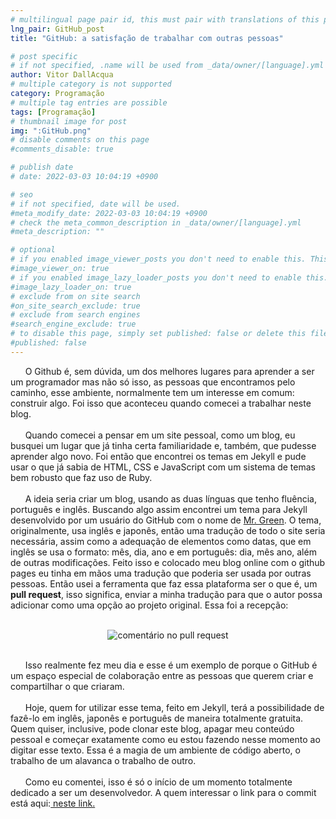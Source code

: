 ```yaml
---
# multilingual page pair id, this must pair with translations of this page. (This name must be unique)
lng_pair: GitHub_post
title: "GitHub: a satisfação de trabalhar com outras pessoas"

# post specific
# if not specified, .name will be used from _data/owner/[language].yml
author: Vitor DallAcqua
# multiple category is not supported
category: Programação
# multiple tag entries are possible
tags: [Programação]
# thumbnail image for post
img: ":GitHub.png"
# disable comments on this page
#comments_disable: true

# publish date
# date: 2022-03-03 10:04:19 +0900

# seo
# if not specified, date will be used.
#meta_modify_date: 2022-03-03 10:04:19 +0900
# check the meta_common_description in _data/owner/[language].yml
#meta_description: ""

# optional
# if you enabled image_viewer_posts you don't need to enable this. This is only if image_viewer_posts = false
#image_viewer_on: true
# if you enabled image_lazy_loader_posts you don't need to enable this. This is only if image_lazy_loader_posts = false
#image_lazy_loader_on: true
# exclude from on site search
#on_site_search_exclude: true
# exclude from search engines
#search_engine_exclude: true
# to disable this page, simply set published: false or delete this file
#published: false
---
```


&nbsp;&nbsp;&nbsp;&nbsp;&nbsp;&nbsp;O Github é, sem dúvida, um dos melhores lugares para aprender a ser um programador mas não só isso, as pessoas que encontramos pelo caminho, esse ambiente, normalmente tem um interesse em comum: construir algo. Foi isso que aconteceu quando comecei a trabalhar neste blog. 
<br/><br/>
&nbsp;&nbsp;&nbsp;&nbsp;&nbsp;&nbsp;Quando comecei a pensar em um site pessoal, como um blog, eu busquei um lugar que já tinha certa familiaridade e, também, que pudesse aprender algo novo. Foi então que encontrei os temas em Jekyll e pude usar o que já sabia de HTML, CSS e JavaScript com um sistema de temas bem robusto que faz uso de Ruby. 
<br/><br/>
&nbsp;&nbsp;&nbsp;&nbsp;&nbsp;&nbsp;A ideia seria criar um blog, usando as duas línguas que tenho fluência, português e inglês. Buscando algo assim encontrei um tema para Jekyll desenvolvido por um usuário do GitHub com o nome de <a href="https://github.com/MrGreensWorkshop/MrGreen-JekyllTheme"> Mr. Green</a>. O tema, originalmente, usa inglês e japonês, então uma tradução de todo o site seria necessária, assim como a adequação de elementos como datas, que em inglês se usa o formato: mês, dia, ano e em português: dia, mês ano, além de outras modificações. Feito isso e colocado meu blog online com o github pages eu tinha em mãos uma tradução que poderia ser usada por outras pessoas. Então usei a ferramenta que faz essa plataforma ser o que é, um <strong>pull request</strong>, isso significa, enviar a minha tradução para que o autor possa adicionar como uma opção ao projeto original. 
Essa foi a recepção:
<br/><br/>
<p style="text-align:center;"><img src=":comment.png" alt="comentário no pull request" class="center"></p>
<br/>
&nbsp;&nbsp;&nbsp;&nbsp;&nbsp;&nbsp;Isso realmente fez meu dia e esse é um exemplo de porque o GitHub é um espaço especial de colaboração entre as pessoas que querem criar e compartilhar o que criaram. 
<br/><br/>
&nbsp;&nbsp;&nbsp;&nbsp;&nbsp;&nbsp;Hoje, quem for utilizar esse tema, feito em Jekyll, terá a possibilidade de fazê-lo em inglês, japonês e português de maneira totalmente gratuita. Quem quiser, inclusive, pode clonar este blog, apagar meu conteúdo pessoal e começar exatamente como eu estou fazendo nesse momento ao digitar esse texto. Essa é a magia de um ambiente de código aberto, o trabalho de um alavanca o trabalho de outro. 
<br/><br/>
&nbsp;&nbsp;&nbsp;&nbsp;&nbsp;&nbsp;Como eu comentei, isso é só o início de um momento totalmente dedicado a ser um desenvolvedor. 
A quem interessar o link para o commit está aqui:<a href="https://github.com/MrGreensWorkshop/MrGreen-JekyllTheme/pull/118#event-7500265176"> neste link.</a>